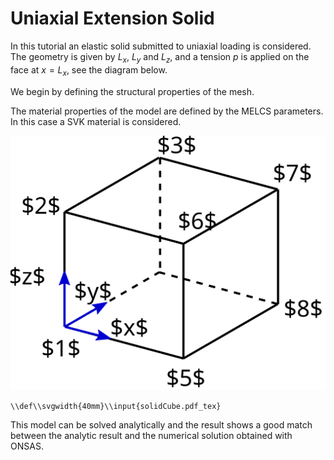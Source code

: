 # Uniaxial Extension Solid

In this tutorial an elastic solid submitted to uniaxial loading is considered.
The geometry is given by $L_x$, $L_y$ and $L_z$, and a tension $p$ is applied on
the face at $x=L_x$, see the diagram below.

We begin by defining the structural properties of the mesh.

The material properties of the model are defined by the MELCS parameters. In this case a SVK material is considered.

![](solidCube.svg)

``\\def\\svgwidth{40mm}\\input{solidCube.pdf_tex}``



This model can be solved analytically and the result shows a good match between
the analytic result and the numerical solution obtained with ONSAS.
